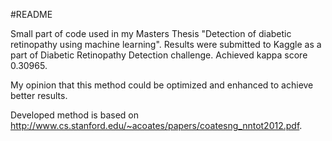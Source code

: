 #README

Small part of code used in my Masters Thesis "Detection of diabetic retinopathy using machine learning".
Results were submitted to Kaggle as a part of Diabetic Retinopathy Detection challenge.
Achieved kappa score 0.30965.

My opinion that this method could be optimized and enhanced to achieve better results.

Developed method is based on http://www.cs.stanford.edu/~acoates/papers/coatesng_nntot2012.pdf.
